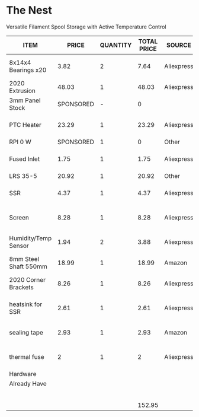 # The Nest
Versatile Filament Spool Storage with Active Temperature Control


| ITEM                  | PRICE     | QUANTITY | TOTAL PRICE | SOURCE     | Ordered | BOUGHT/OWNED? | LINK                                                                                                                                                                                                                                                                                                                                                                                                                                                                                                                                                                                                             |
|-----------------------|-----------|----------|-------------|------------|---------|---------------|------------------------------------------------------------------------------------------------------------------------------------------------------------------------------------------------------------------------------------------------------------------------------------------------------------------------------------------------------------------------------------------------------------------------------------------------------------------------------------------------------------------------------------------------------------------------------------------------------------------|
| 8x14x4 Bearings x20   |      3.82 |        2 |        7.64 | Aliexpress |  FALSE  |     FALSE     | https://www.aliexpress.us/item/3256807482131308.html?spm=a2g0o.productlist.main.7.5690ryV2ryV2TH&algo_pvid=f23432ea-3472-49ed-9a39-79761f2350f9&algo_exp_id=f23432ea-3472-49ed-9a39-79761f2350f9-6&pdp_ext_f=%7B%22order%22%3A%227435%22%2C%22eval%22%3A%221%22%7D&pdp_npi=4%40dis%21USD%213.36%213.36%21%21%2123.98%2123.98%21%402103273e17495242272488686eaef7%2112000041725798019%21sea%21US%216369526691%21X&curPageLogUid=SbSow7puJSWi&utparam-url=scene%3Asearch%7Cquery_from%3A                                                                                                                           |
| 2020 Extrusion        |     48.03 |        1 |       48.03 | Aliexpress |  FALSE  |     FALSE     | https://www.aliexpress.us/item/3256807024011071.html?spm=a2g0o.order_list.order_list_main.11.21c91802ih3ocl&gatewayAdapt=glo2usa                                                                                                                                                                                                                                                                                                                                                                                                                                                                                 |
| 3mm Panel Stock       | SPONSORED | -        |           0 |            |  FALSE  |     FALSE     |                                                                                                                                                                                                                                                                                                                                                                                                                                                                                                                                                                                                                  |
| PTC Heater            |     23.29 |        1 |       23.29 | Aliexpress |  FALSE  |     FALSE     | https://www.aliexpress.us/item/3256807256675102.html?spm=a2g0o.productlist.main.1.311522e9QCM4Gz&algo_pvid=2761e3fe-09e0-4f34-b3ee-b44ba23d5394&algo_exp_id=2761e3fe-09e0-4f34-b3ee-b44ba23d5394-0&pdp_ext_f=%7B%22order%22%3A%22709%22%2C%22eval%22%3A%221%22%7D&pdp_npi=4%40dis%21USD%2111.38%2111.38%21%21%2111.38%2111.38%21%402101c5b217496917577087273e4c0c%2112000040774614525%21sea%21US%216369526691%21X&curPageLogUid=uvTJW2M65eWJ&utparam-url=scene%3Asearch%7Cquery_from%3A                                                                                                                          |
| RPI 0 W               | SPONSORED |        1 |           0 | Other      |  FALSE  |      TRUE     |                                                                                                                                                                                                                                                                                                                                                                                                                                                                                                                                                                                                                  |
| Fused Inlet           |      1.75 |        1 |        1.75 | Aliexpress |  FALSE  |     FALSE     | https://www.aliexpress.us/item/3256803622977718.html?spm=a2g0o.productlist.main.6.1702Is1AIs1Aey&algo_pvid=015ebea0-ead4-41dd-974d-0a4980ad7ee9&algo_exp_id=015ebea0-ead4-41dd-974d-0a4980ad7ee9-5&pdp_ext_f=%7B%22order%22%3A%22448%22%2C%22eval%22%3A%221%22%7D&pdp_npi=4%40dis%21USD%211.60%211.60%21%21%211.60%211.60%21%402103241117498804286772537e4138%2112000027238480322%21sea%21US%216369526691%21X&curPageLogUid=xgv6JNk4TSqJ&utparam-url=scene%3Asearch%7Cquery_from%3A                                                                                                                              |
| LRS 35-5              |     20.92 |        1 |       20.92 | Other      |  FALSE  |     FALSE     | https://www.ledsupply.com/power-supplies/mean-well-lrs-enclosed                                                                                                                                                                                                                                                                                                                                                                                                                                                                                                                                                  |
| SSR                   |      4.37 |        1 |        4.37 | Aliexpress |  FALSE  |     FALSE     | https://www.aliexpress.us/item/3256807191314682.html?spm=a2g0o.productlist.main.1.4479Ry5FRy5FPP&aem_p4p_detail=202505301948163050627271493690001015015&algo_pvid=692bafb8-0d74-42ad-aaf7-037f0ed24939&algo_exp_id=692bafb8-0d74-42ad-aaf7-037f0ed24939-0&pdp_ext_f=%7B%22order%22%3A%22237%22%2C%22eval%22%3A%221%22%7D&pdp_npi=4%40dis%21USD%214.14%210.99%21%21%2129.59%217.09%21%4021030ea417486596961658444ed482%2112000040591884986%21sea%21US%216369526691%21ABX&curPageLogUid=QQ0tyftiDOMO&utparam-url=scene%3Asearch%7Cquery_from%3A&search_p4p_id=202505301948163050627271493690001015015_1#nav-review |
| Screen                |      8.28 |        1 |        8.28 | Aliexpress |  FALSE  |     FALSE     | https://www.aliexpress.us/item/3256804040301225.html?spm=a2g0o.productlist.main.25.57452a35tg7gBc&algo_pvid=b71550df-16da-4ac5-838d-eb380c6dd078&algo_exp_id=b71550df-16da-4ac5-838d-eb380c6dd078-24&pdp_ext_f=%7B%22order%22%3A%22158%22%2C%22eval%22%3A%221%22%7D&pdp_npi=4%40dis%21USD%218.28%218.28%21%21%218.28%218.28%21%402101c5bf17498760583211323e807a%2112000028447638493%21sea%21US%216369526691%21X&curPageLogUid=4FnhOomA9Qvi&utparam-url=scene%3Asearch%7Cquery_from%3A                                                                                                                            |
| Humidity/Temp Sensor  |      1.94 |        2 |        3.88 | Aliexpress |  FALSE  |     FALSE     | https://www.aliexpress.us/item/2251832573586959.html?spm=a2g0o.productlist.main.1.27e1695cUmDfpI&algo_pvid=9a933688-c562-4d42-a3d4-62435b19a97e&algo_exp_id=9a933688-c562-4d42-a3d4-62435b19a97e-0&pdp_ext_f=%7B%22order%22%3A%222032%22%2C%22eval%22%3A%221%22%7D&pdp_npi=4%40dis%21USD%211.94%211.94%21%21%211.94%211.94%21%402101ead817498725883526767e5a94%2162102476019%21sea%21US%216369526691%21X&curPageLogUid=th9rXgw7Xspw&utparam-url=scene%3Asearch%7Cquery_from%3A#nav-specification                                                                                                                 |
| 8mm Steel Shaft 550mm |     18.99 |        1 |       18.99 | Amazon     |  FALSE  |     FALSE     | https://www.amazon.com/gp/product/B0BQBXS42G?smid=A2COIW4JKWLTTA&th=1                                                                                                                                                                                                                                                                                                                                                                                                                                                                                                                                            |
| 2020 Corner Brackets  |      8.26 |        1 |        8.26 | Aliexpress |  FALSE  |     FALSE     | https://www.aliexpress.us/item/3256805246766909.html?spm=a2g0o.productlist.main.9.458a7263gb4JYp&algo_pvid=d0bf592b-7773-42de-b982-65d37bcda832&algo_exp_id=d0bf592b-7773-42de-b982-65d37bcda832-8&pdp_ext_f=%7B%22order%22%3A%2210%22%2C%22eval%22%3A%221%22%7D&pdp_npi=4%40dis%21USD%218.26%218.26%21%21%218.26%218.26%21%402101ea8c17498809045828041e687c%2112000045394921001%21sea%21US%216369526691%21X&curPageLogUid=bRK4MRAH4ukQ&utparam-url=scene%3Asearch%7Cquery_from%3A                                                                                                                               |
| heatsink for SSR      |      2.61 |        1 |        2.61 | Aliexpress |  FALSE  |     FALSE     | https://www.aliexpress.us/item/2261799818981573.html?spm=a2g0o.productlist.main.11.7cca6683nPy1AK&algo_pvid=bde31aca-8f20-4b6c-9311-a3fb540e5cc6&algo_exp_id=bde31aca-8f20-4b6c-9311-a3fb540e5cc6-10&pdp_ext_f=%7B%22order%22%3A%2252%22%2C%22eval%22%3A%221%22%7D&pdp_npi=4%40dis%21USD%212.61%212.61%21%21%212.61%212.61%21%402101c5bf17498812484515570e806f%2112000028677658971%21sea%21US%216369526691%21X&curPageLogUid=MbJmH8wcVCmk&utparam-url=scene%3Asearch%7Cquery_from%3A                                                                                                                             |
| sealing tape          |      2.93 |        1 |        2.93 | Amazon     |  FALSE  |     FALSE     | https://www.amazon.com/Frost-King-R734H-Sponge-Rubber/dp/B000BQWWF4?crid=1D80KEYQZYFL0&dib=eyJ2IjoiMSJ9.7Rkj69G2fHceRJ7jjl61apGrT-A6o6k0OrctL8sxLlTQOcWf3_lJsEPm9X1-suWQniuu0oC5ps_Q9cI413ym1mWteZnjWixh07DJOnLhR-w0ClCAGNCQJps0yZ1uk2SVjAdt9Xio7yu8fGbQed3_b9-OcdWfGO_GLKZJDUzu4qvVHQjKrEvDKht1DVHDWdJxFRqKKPfzOd_in4G6XvqsBVE-7R6tYX3RdyY8sXTLV3fTUEb-qT9S2zSp6YGlBd6Zv6nPap-WLCOoVV2E86yNI-Z_A9-5HfxqLH7w8gnIx3g.29bXTPl1r7yZlH6CzJnNph30QZI5mxy9kII5ceC3Dws&dib_tag=se&keywords=edpm%2Bfoam%2Btape&qid=1750051417&sprefix=edpm%2Bfoam%2Btap%2Caps%2C129&sr=8-6&th=1                                          |
| thermal fuse          |         2 |        1 |           2 | Aliexpress |  FALSE  |     FALSE     | https://www.aliexpress.us/item/3256805278156534.html?spm=a2g0o.productlist.main.31.26a74e1ecvAGD4&algo_pvid=5a7a8f4c-5966-4219-b4ec-5e8fa9823e0d&algo_exp_id=5a7a8f4c-5966-4219-b4ec-5e8fa9823e0d-28&pdp_ext_f=%7B%22order%22%3A%223013%22%2C%22eval%22%3A%221%22%7D&pdp_npi=4%40dis%21USD%212.03%212.00%21%21%212.03%212.00%21%4021030ea417501293788893815ea0bb%2112000033188092221%21sea%21US%216369526691%21X&curPageLogUid=ew3wKzAzYREf&utparam-url=scene%3Asearch%7Cquery_from%3A                                                                                                                                                                                                                                                                                                                                                                                                                                                                                                                                                                                                                 |
| Hardware              |           |          |             |            |  FALSE  |     FALSE     |                                                                                                                                                                                                                                                                                                                                                                                                                                                                                                                                                                                                                  |
| Already Have          |           |          |             |            |  FALSE  |      TRUE     |                                                                                                                                                                                                                                                                                                                                                                                                                                                                                                                                                                                                                  |
|                       |           |          |             |            |  FALSE  |     FALSE     |                                                                                                                                                                                                                                                                                                                                                                                                                                                                                                                                                                                                                  |
|                       |           |          |             |            |         |               |                                                                                                                                                                                                                                                                                                                                                                                                                                                                                                                                                                                                                  |
|                       |           |          |      152.95 |            |         |               |                                                                                                                                                                                                                                                                                                                                                                                                                                                                                                                                                                                                                  |
